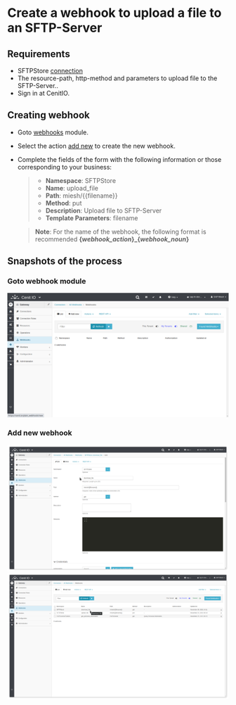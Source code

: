 # Create a webhook to upload a file to an SFTP-Server

## Requirements

* SFTPStore [connection](connections/sftp-store.md)
* The resource-path, http-method and parameters to upload file to the SFTP-Server..
* Sign in at CenitIO.[<i class="fa fa-external-link" aria-hidden="true"></i>](https://cenit.io/users/sign_in)

## Creating webhook

* Goto [webhooks](https://cenit.io/plain_webhook) module.
* Select the action [add new](https://cenit.io/plain_webhook/new) to create the new webhook.
* Complete the fields of the form with the following information or those corresponding to your business:

    >- **Namespace**: SFTPStore
    >- **Name**: upload_file
    >- **Path**: miesh/{{filename}}
    >- **Method**: put
    >- **Description**: Upload file to SFTP-Server
    >- **Template Parameters**: filename

    > **Note**: For the name of the webhook, the following format is recommended **{*webhook_action*}\_{*webhook_noun*}**

## Snapshots of the process

### Goto webhook module

   ![](../assets/snapshots/sftp-store-wh/snapshots-001.png)
    
### Add new webhook

   ![](../assets/snapshots/sftp-store-wh/snapshots-302.png)
   ![](../assets/snapshots/sftp-store-wh/snapshots-303.png)
